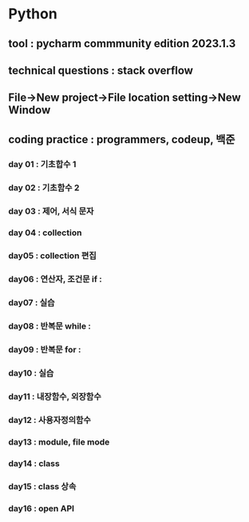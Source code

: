 # Python
## tool : pycharm commmunity edition 2023.1.3
## technical questions : stack overflow
## File->New project->File location setting->New Window
## coding practice : programmers, codeup, 백준
### day 01 : 기초합수 1
### day 02 : 기초함수 2
### day 03 : 제어, 서식 문자
### day 04 : collection
### day05 : collection 편집
### day06 : 연산자, 조건문 if :
### day07 : 실습
### day08 : 반복문 while : 
### day09 : 반복문 for :
### day10 : 실습
### day11 : 내장함수, 외장함수
### day12 : 사용자정의함수
### day13 : module, file mode
### day14 : class
### day15 : class 상속
### day16 : open API
